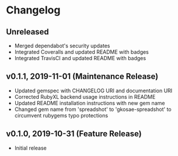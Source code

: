 # Changelog

## Unreleased
- Merged dependabot's security updates
- Integrated Coveralls and updated README with badges
- Integrated TravisCI and updated README with badges

## v0.1.1, 2019-11-01 (Maintenance Release)
- Updated gemspec with CHANGELOG URI and documentation URI
- Corrected RubyXL backend usage instructions in README
- Updated README installation instructions with new gem name
- Changed gem name from 'spreadshot' to 'gkosae-spreadshot' to circumvent rubygems typo protections

## v0.1.0, 2019-10-31 (Feature Release)
- Initial release
